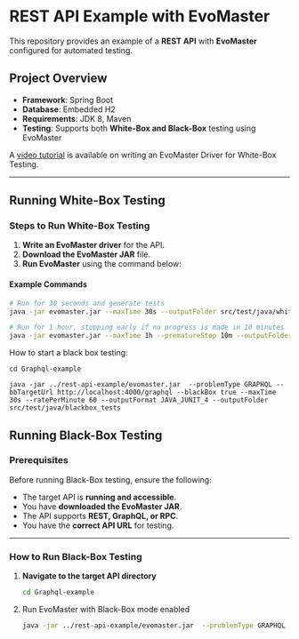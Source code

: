 # REST API Example with EvoMaster

This repository provides an example of a **REST API** with **EvoMaster** configured for automated testing.

## **Project Overview**
- **Framework**: Spring Boot
- **Database**: Embedded H2
- **Requirements**: JDK 8, Maven
- **Testing**: Supports both **White-Box and Black-Box** testing using EvoMaster

A [video tutorial](https://youtu.be/ORxZoYw7LnM) is available on writing an EvoMaster Driver for White-Box Testing.

---

## **Running White-Box Testing**

### **Steps to Run White-Box Testing**
1. **Write an EvoMaster driver** for the API.
2. **Download the EvoMaster JAR** file.
3. **Run EvoMaster** using the command below:

#### **Example Commands**
```sh
# Run for 30 seconds and generate tests
java -jar evomaster.jar --maxTime 30s --outputFolder src/test/java/whitebox_tests

# Run for 1 hour, stopping early if no progress is made in 10 minutes
java -jar evomaster.jar --maxTime 1h --prematureStop 10m --outputFolder src/test/java/whitebox_tests
```

How to start a black box testing:

```declarative
cd Graphql-example

java -jar ../rest-api-example/evomaster.jar  --problemType GRAPHQL --bbTargetUrl http://localhost:4000/graphql --blackBox true --maxTime 30s --ratePerMinute 60 --outputFormat JAVA_JUNIT_4 --outputFolder src/test/java/blackbox_tests
```

## **Running Black-Box Testing**

### **Prerequisites**
Before running Black-Box testing, ensure the following:
- The target API is **running and accessible**.
- You have **downloaded the EvoMaster JAR**.
- The API supports **REST, GraphQL, or RPC**.
- You have the **correct API URL** for testing.

---

### **How to Run Black-Box Testing**
1. **Navigate to the target API directory**
   ```sh
   cd Graphql-example
    ```
2. Run EvoMaster with Black-Box mode enabled
    ```sh
    java -jar ../rest-api-example/evomaster.jar  --problemType GRAPHQL --bbTargetUrl http://localhost:4000/graphql --blackBox true --maxTime 30s --ratePerMinute 60 --outputFormat JAVA_JUNIT_4 --outputFolder src/test/java/blackbox_tests
    ```

